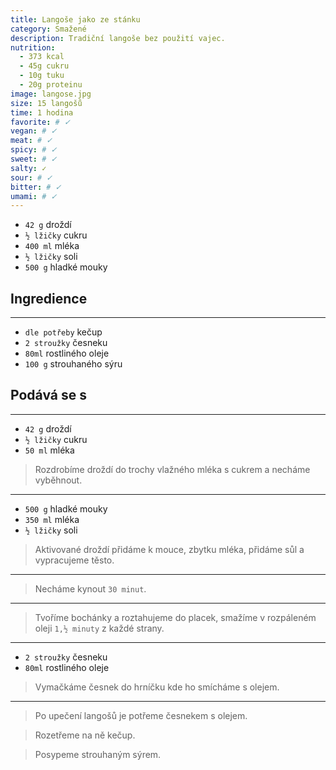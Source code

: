 ```yaml
---
title: Langoše jako ze stánku
category: Smažené
description: Tradiční langoše bez použití vajec.
nutrition:
  - 373 kcal
  - 45g cukru
  - 10g tuku
  - 20g proteinu
image: langose.jpg
size: 15 langošů
time: 1 hodina
favorite: # ✓
vegan: # ✓
meat: # ✓ 
spicy: # ✓ 
sweet: # ✓ 
salty: ✓
sour: # ✓ 
bitter: # ✓
umami: # ✓
---
```


* `42 g` droždí
* `½ lžičky` cukru
* `400 ml` mléka
* `½ lžičky` soli
* `500 g` hladké mouky

## **Ingredience**

---

* `dle potřeby` kečup
* `2 stroužky` česneku
* `80ml` rostliného oleje
* `100 g` strouhaného sýru

## **Podává se s**

---

* `42 g` droždí
* `½ lžičky` cukru
* `50 ml` mléka

> Rozdrobíme droždí do trochy vlažného mléka s cukrem a necháme vyběhnout.

---

* `500 g` hladké mouky
* `350 ml` mléka
* `½ lžičky` soli

> Aktivované droždí přidáme k mouce, zbytku mléka, přidáme sůl a vypracujeme těsto. 

---

> Necháme kynout `30 minut`.

---

> Tvoříme bochánky a roztahujeme do placek, smažíme v rozpáleném oleji `1,½ minuty` z každé strany.

---

* `2 stroužky` česneku
* `80ml` rostliného oleje

> Vymačkáme česnek do hrníčku kde ho smícháme s olejem.

---

> Po upečení langošů je potřeme česnekem s olejem.

> Rozetřeme na ně kečup.

> Posypeme strouhaným sýrem.

